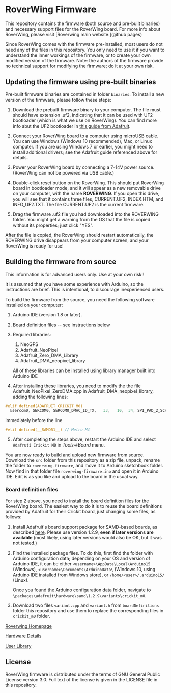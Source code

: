# RoverWing Firmware

This repository contains the firmware (both source and pre-built binaries) and necessary support files for the RoverWing board. 
For more info about RoverWing, please visit [Roverwing main website:](github pages)

Since RoverWing comes with the firmware pre-installed, most users do not need any of the files in this repository. 
You only need to use it if you want to understand the inner workings of the firmware, or to create your own modified 
version of the firmware. Note: the authors of the firmware provide no technical support for modifying the firmware; 
do it at your own risk. 


## Updating the firmware using pre-built binaries

Pre-built firmware binaries are contained in folder `binaries`. To install a new version of the firmware, please follow these steps:
1. Download the prebuilt firmware binary to your computer. The file must should have extension .uf2, indicating that it can be used with UF2 bootloader (which is what we use on RoverWing). You can find more info abut the UF2 bootloader in [this guide from Adafruit](https://learn.adafruit.com/adafruit-feather-m0-express-designed-for-circuit-python-circuitpython/uf2-bootloader-details). 
2. Connect your RoverWing board to a computer using microUSB cable. You can use Windows (Windows 10 recommended), Mac, or Linux computer. If you are using WIndows 7 or earlier, you might need to install additional drivers; see the Adafruit guide referenced above for details. 
3. Power your RoverWing board by connecting a 7-14V power source. (RoverWing can not be powered via USB cable.)
4. Double-click reset button on the RoverWing. This should put  RoverWing board in bootloader mode, and it will appear as a new removable drive on your computer, with the name **ROVERWING**. If you open this drive, you will see that it contains three files, CURRENT.UF2, INDEX.HTM, and INFO_UF2.TXT. The file CURRENT.UF2 is the current firmware. 

5. Drag the firmware .uf2 file you had downloaded into the ROVERWING folder. You might get a warning from the OS that the file is copied without its properties; just click "YES".

After the file is copied, the RoverWing should restart automatically, the ROVERWING drive disappears from your computer screen, and your RoverWing is ready for use!


## Building the firmware from source
This information is for advanced users only. Use at your own risk!!

It is assumed that you have some experience with Arduino, so the instructions are brief. This is intentional, to discourage inexperienced users. 

To build the firmware from the source, you need the following software installed on your computer:
1.  Arduino IDE (version 1.8 or later). 

2. Board definition files -- see instructions below

3. Required libraries: 

   1. NeoGPS
   2. Adafruit_NeoPixel
   3. Adafruit_Zero_DMA_Library
   4. Adafruit_DMA_neopixel_library
   
   All of these libraries can be installed using library manager built into Arduino IDE
   
4. After installing these libraries, you need to modify the the file Adafruit_NeoPixel_ZeroDMA.cpp in Adafruit_DMA_neopixel_library, adding the following lines: 
```C
#elif defined(ADAFRUIT_CRICKIT_M0)
  &sercom0, SERCOM0, SERCOM0_DMAC_ID_TX,   33,   10,  34, SPI_PAD_2_SCK_3, SERCOM_RX_PAD_1, PIO_SERCOM,
```
immediately before the line
```C
#elif defined(__SAMD51__) // Metro M4
```

5. After completing the steps above,  restart the Arduino IDE and select `Adafruti Crickit M0` in *Tools->Board* menu. 

You are now ready to build and upload new firmware from source. Download the `src` folder from this repository as a zip file, unpack, rename the folder to `roverwing-firmware`, and move it to Arduino sketchbook folder. Now find in that folder file  `roverwing-firmware.ino` and open it in Arduino IDE. Edit is as you like and upload to the board in the usual way. 

### Board definition files
For step 2 above, you need to install the board definition files for the RoverWing board.  The easiest way to do it is to reuse the board definitions provided by Adafruit for their Crickit board, just changing some files, as follows:

1. Install Adafruit's board support package for SAMD-based boards, as described [here](https://learn.adafruit.com/adafruit-feather-m0-basic-proto/setup). Please use version 1.2.9, **even if later versions are available** (most likely, using later versions would also be OK, but it was not tested.)

2. Find the installed package files.  To do this, first find the folder with Arduino configuration data;  depending on your OS and version of Arduino IDE, it can be either `<username>\AppData\Local\Arduino15` (Windows), `<username>\Documents\ArduinoData\` (Windows 10, using Arduino IDE installed from Windows store), or `/home/<user>/.arduino15/` (Linux). 

    Once you found the Arduino configuration data folder, navigate to `\packages\adafruit\hardware\samd\1.2.9\variants\crickit_m0`.

3. Download two files `variant.cpp` and `variant.h` from `boardDefinitions` folder this repository and use them to replace the corresponding files in `crickit_m0` folder. 

[Roverwing Homepage](https://roverwing.github.io/RoverWing/)

[Hardware Details](https://roverwing.github.io/RoverWingHardware/)  

[User Library](https://roverwing.github.io/RoverWingLibrary/)


## License
RoverWing firmware is distributed under the terms of GNU General Public License version 3.0. Full text of the license is given in the LICENSE file in this repository.


